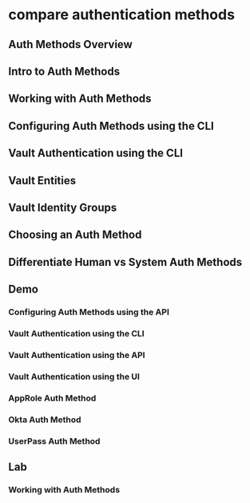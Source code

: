 # compare authentication methods

## Auth Methods Overview

## Intro to Auth Methods

## Working with Auth Methods

## Configuring Auth Methods using the CLI

## Vault Authentication using the CLI

## Vault Entities

## Vault Identity Groups

## Choosing an Auth Method

## Differentiate Human vs System Auth Methods

## Demo

### Configuring Auth Methods using the API

### Vault Authentication using the CLI

### Vault Authentication using the API

### Vault Authentication using the UI

### AppRole Auth Method

### Okta Auth Method

### UserPass Auth Method

## Lab

### Working with Auth Methods
